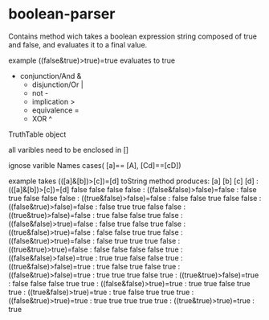 # boolean-parser
Contains method wich takes a boolean expression string composed of 
true and false, and evaluates it to a final value.

example 
((false&true)>true)=true evaluates to true

   * conjunction/And   &
	 * disjunction/Or    |
	 * not      -
	 * implication >
	 * equivalence  =
	 * XOR  ^
 
TruthTable object

all varibles need to be enclosed in [] 

ignose varible Names cases( [a]== [A], [Cd]==[cD])



example takes (([a]&[b])>[c])=[d]
toString method produces:
[a] [b] [c] [d] : (([a]&[b])>[c])=[d]
false false false false : ((false&false)>false)=false : false
true false false false : ((true&false)>false)=false : false
false true false false : ((false&true)>false)=false : false
true true false false : ((true&true)>false)=false : true
false false true false : ((false&false)>true)=false : false
true false true false : ((true&false)>true)=false : false
false true true false : ((false&true)>true)=false : false
true true true false : ((true&true)>true)=false : false
false false false true : ((false&false)>false)=true : true
true false false true : ((true&false)>false)=true : true
false true false true : ((false&true)>false)=true : true
true true false true : ((true&true)>false)=true : false
false false true true : ((false&false)>true)=true : true
true false true true : ((true&false)>true)=true : true
false true true true : ((false&true)>true)=true : true
true true true true : ((true&true)>true)=true : true





